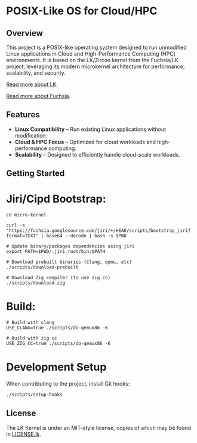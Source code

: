 # POSIX-Like OS for Cloud/HPC

## Overview

This project is a POSIX-like operating system designed to run unmodified Linux applications in Cloud and High-Performance Computing (HPC) environments. It is based on the LK/Zircon kernel from the Fuchsia/LK project, leveraging its modern microkernel architecture for performance, scalability, and security.

[Read more about LK](https://github.com/littlekernel/lk).

[Read more about Fuchsia](https://fuchsia.dev).

## Features

- **Linux Compatibility** – Run existing Linux applications without modification.
- **Cloud & HPC Focus** – Optimized for cloud workloads and high-performance computing.
- **Scalability** – Designed to efficiently handle cloud-scale workloads.

## Getting Started

# Jiri/Cipd Bootstrap:

```
cd micro-kernel

curl -s "https://fuchsia.googlesource.com/jiri/+/HEAD/scripts/bootstrap_jiri?format=TEXT" | base64 --decode | bash -s $PWD

# Update binary/packages dependencies using jiri
export PATH=$PWD/.jiri_root/bin:$PATH

# Download prebuilt binaries (Clang, qemu, etc)
./scripts/download-prebuilt

# Download Zig compiler (to use zig cc)
./scripts/download-zig
```

# Build:

```
# Build with clang
USE_CLANG=true ./scripts/do-qemux86 -6

# Build with zig cc
USE_ZIG_CC=true ./scripts/do-qemux86 -6
```

# Development Setup

When contributing to the project, install Git hooks:

```bash
./scripts/setup-hooks
```

## License

The LK Kernel is under an MIT-style license, copies of which may be found in [LICENSE.lk](LICENSE.lk).
